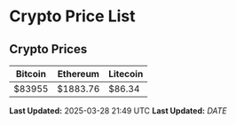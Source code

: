 # Crypto Price List

## Crypto Prices
| Bitcoin | Ethereum | Litecoin |
| ------- | -------- | -------- |
| $83955 | $1883.76 | $86.34 |
**Last Updated:** 2025-03-28 21:49 UTC
**Last Updated:** $DATE$
